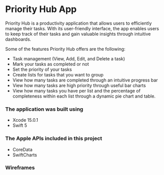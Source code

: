 # Priority Hub App

Priority Hub is a productivity application that allows users to efficiently manage their tasks. With its user-friendly interface, the app enables users to keep track of their tasks and gain valuable insights through intuitive dashboards.

Some of the features Priority Hub offers are the following:
- Task management (View, Add, Edit, and Delete a task)
- Mark your tasks as completed or not
- Set the priority of your tasks
- Create lists for tasks that you want to group
- View how many tasks are completed through an intuitive progress bar
- View how many tasks are high priority through useful bar charts
- View how many tasks you have per list and the percentage of completeness within each list through a dynamic pie chart and table.

### The application was built using
- Xcode 15.0.1
- Swift 5

### The Apple APIs included in this project

- CoreData
- SwiftCharts

### Wireframes
